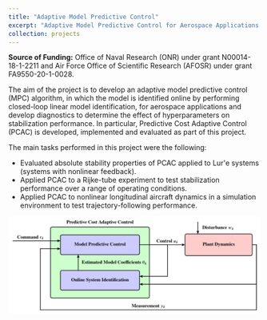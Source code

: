 ```yaml
---
title: "Adaptive Model Predictive Control"
excerpt: "Adaptive Model Predictive Control for Aerospace Applications and Performance Diagnostics <br/><img src='/images/videos/pcac_thumbnail.png' width='752' height='423'>"
collection: projects
---
```


<b>Source of Funding:</b> Office of Naval Research (ONR) under grant N00014-18-1-2211 and Air Force Office of Scientific Research (AFOSR) under grant FA9550-20-1-0028.

The aim of the project is to develop an adaptive model predictive control (MPC) algorithm, in which the model is identified online by performing closed-loop linear model identification, for aerospace applications and develop diagnostics to determine the effect of hyperparameters on stabilization performance. In particular, Predictive Cost Adaptive Control (PCAC) is developed, implemented and evaluated as part of this project.

The main tasks performed in this project were the following:

- Evaluated absolute stability properties of PCAC applied to Lur'e systems (systems with nonlinear feedback).
- Applied PCAC to a Rijke-tube experiment to test stabilization performance over a range of operating conditions.
- Applied PCAC to nonlinear longitudinal aircraft dynamics in a simulation environment to test trajectory-following performance.

<img src="/images/videos/pcac_thumbnail.png">
